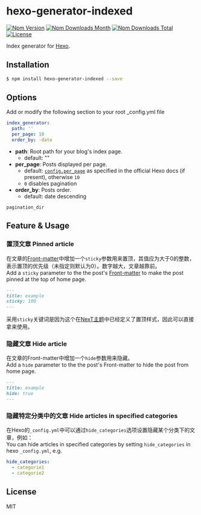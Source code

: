 # hexo-generator-indexed

[![Npm Version](https://img.shields.io/npm/v/hexo-generator-indexed.svg)](https://npmjs.org/package/hexo-generator-indexed)
[![Npm Downloads Month](https://img.shields.io/npm/dm/hexo-generator-indexed.svg)](https://npmjs.org/package/hexo-generator-indexed)
[![Npm Downloads Total](https://img.shields.io/npm/dt/hexo-generator-indexed.svg)](https://npmjs.org/package/hexo-generator-indexed)
[![License](https://img.shields.io/npm/l/hexo-generator-indexed.svg)](https://npmjs.org/package/hexo-generator-indexed)

Index generator for [Hexo].

## Installation

``` bash
$ npm install hexo-generator-indexed --save
```

## Options
Add or modify the following section to your root _config.yml file

``` yaml
index_generator:
  path: ''
  per_page: 10
  order_by: -date
```

- **path**: Root path for your blog's index page. 
  - default: ""
- **per_page**: Posts displayed per page.
  - default: [`config.per_page`](https://hexo.io/docs/configuration.html#Pagination) as specified in the official Hexo docs (if present), otherwise `10`
  - `0` disables pagination
- **order_by**: Posts order. 
  - default: date descending

`pagination_dir`

## Feature & Usage

### 置顶文章 Pinned article

在文章的[Front-matter](https://hexo.io/docs/front-matter)中增加一个`sticky`参数用来置顶，其值应为大于0的整数，表示置顶的优先级（未指定则默认为0）。数字越大，文章越靠前。  
Add a `sticky` parameter to the the post's [Front-matter](https://hexo.io/docs/front-matter) to make the post pinned at the top of home page.

```markdown
---
title: example
sticky: 100
---
```

采用`sticky`关键词是因为这个在[NexT主题](https://github.com/theme-next/hexo-theme-next)中已经定义了置顶样式，因此可以直接拿来使用。

### 隐藏文章 Hide article

在文章的Front-matter中增加一个`hide`参数用来隐藏。  
Add a `hide` parameter to the the post's Front-matter to hide the post from home page.

```markdown
---
title: example
hide: true
---
```

### 隐藏特定分类中的文章 Hide articles in specified categories

在Hexo的`_config.yml`中可以通过`hide_categories`选项设置隐藏某个分类下的文章，例如：  
You can hide articles in specified categories by setting `hide_categories` in hexo `_config.yml`, e.g.

```yml
hide_categories:
  - categorie1
  - categorie2
```

## License

MIT

[Hexo]: http://hexo.io/
